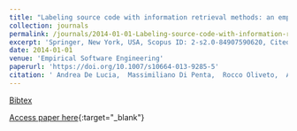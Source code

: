 ```yaml
---
title: "Labeling source code with information retrieval methods: an empirical study"
collection: journals
permalink: /journals/2014-01-01-Labeling-source-code-with-information-retrieval-methods-an-empirical-study
excerpt: 'Springer, New York, USA, Scopus ID: 2-s2.0-84907590620, Cited by: 20'
date: 2014-01-01
venue: 'Empirical Software Engineering'
paperurl: 'https://doi.org/10.1007/s10664-013-9285-5'
citation: ' Andrea De Lucia,  Massimiliano Di Penta,  Rocco Oliveto,  Annibale Panichella,  Sebastiano Panichella, &quot;Labeling source code with information retrieval methods: an empirical study.&quot; Empirical Software Engineering, 2014.'
---
```

[Bibtex](https://dblp.org/rec/bib/journals/ese/LuciaPOPP14)

[Access paper here](https://doi.org/10.1007/s10664-013-9285-5){:target="_blank"}

